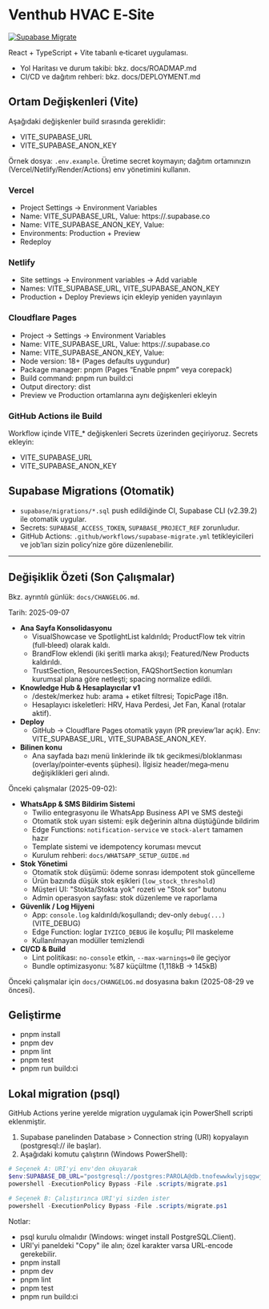 # Venthub HVAC E‑Site

[![Supabase Migrate](https://github.com/peckop/venthub-hvac-esite/actions/workflows/supabase-migrate.yml/badge.svg)](https://github.com/peckop/venthub-hvac-esite/actions/workflows/supabase-migrate.yml)

React + TypeScript + Vite tabanlı e‑ticaret uygulaması.

- Yol Haritası ve durum takibi: bkz. docs/ROADMAP.md
- CI/CD ve dağıtım rehberi: bkz. docs/DEPLOYMENT.md

## Ortam Değişkenleri (Vite)

Aşağıdaki değişkenler build sırasında gereklidir:

- VITE_SUPABASE_URL
- VITE_SUPABASE_ANON_KEY

Örnek dosya: `.env.example`. Üretime secret koymayın; dağıtım ortamınızın (Vercel/Netlify/Render/Actions) env yönetimini kullanın.

### Vercel
- Project Settings → Environment Variables
- Name: VITE_SUPABASE_URL, Value: https://<project-ref>.supabase.co
- Name: VITE_SUPABASE_ANON_KEY, Value: <anon key>
- Environments: Production + Preview
- Redeploy

### Netlify
- Site settings → Environment variables → Add variable
- Names: VITE_SUPABASE_URL, VITE_SUPABASE_ANON_KEY
- Production + Deploy Previews için ekleyip yeniden yayınlayın

### Cloudflare Pages
- Project → Settings → Environment Variables
- Name: VITE_SUPABASE_URL, Value: https://<project-ref>.supabase.co
- Name: VITE_SUPABASE_ANON_KEY, Value: <anon key>
- Node version: 18+ (Pages defaults uygundur)
- Package manager: pnpm (Pages “Enable pnpm” veya corepack)
- Build command: pnpm run build:ci
- Output directory: dist
- Preview ve Production ortamlarına aynı değişkenleri ekleyin

### GitHub Actions ile Build
Workflow içinde VITE_* değişkenleri Secrets üzerinden geçiriyoruz. Secrets ekleyin:
- VITE_SUPABASE_URL
- VITE_SUPABASE_ANON_KEY

## Supabase Migrations (Otomatik)
- `supabase/migrations/*.sql` push edildiğinde CI, Supabase CLI (v2.39.2) ile otomatik uygular.
- Secrets: `SUPABASE_ACCESS_TOKEN`, `SUPABASE_PROJECT_REF` zorunludur.
- GitHub Actions: `.github/workflows/supabase-migrate.yml` tetikleyicileri ve job’ları sizin policy’nize göre düzenlenebilir.

---

## Değişiklik Özeti (Son Çalışmalar)
Bkz. ayrıntılı günlük: `docs/CHANGELOG.md`.

Tarih: 2025-09-07

- **Ana Sayfa Konsolidasyonu**
  - VisualShowcase ve SpotlightList kaldırıldı; ProductFlow tek vitrin (full‑bleed) olarak kaldı.
  - BrandFlow eklendi (iki şeritli marka akışı); Featured/New Products kaldırıldı.
  - TrustSection, ResourcesSection, FAQShortSection konumları kurumsal plana göre netleşti; spacing normalize edildi.
- **Knowledge Hub & Hesaplayıcılar v1**
  - /destek/merkez hub: arama + etiket filtresi; TopicPage i18n.
  - Hesaplayıcı iskeletleri: HRV, Hava Perdesi, Jet Fan, Kanal (rotalar aktif).
- **Deploy**
  - GitHub → Cloudflare Pages otomatik yayın (PR preview’lar açık). Env: VITE_SUPABASE_URL, VITE_SUPABASE_ANON_KEY.
- **Bilinen konu**
  - Ana sayfada bazı menü linklerinde ilk tık gecikmesi/bloklanması (overlay/pointer‑events şüphesi). İlgisiz header/mega‑menu değişiklikleri geri alındı.

Önceki çalışmalar (2025-09-02):

- **WhatsApp & SMS Bildirim Sistemi**
  - Twilio entegrasyonu ile WhatsApp Business API ve SMS desteği
  - Otomatik stok uyarı sistemi: eşik değerinin altına düştüğünde bildirim
  - Edge Functions: `notification-service` ve `stock-alert` tamamen hazır
  - Template sistemi ve idempotency koruması mevcut
  - Kurulum rehberi: `docs/WHATSAPP_SETUP_GUIDE.md`
- **Stok Yönetimi**
  - Otomatik stok düşümü: ödeme sonrası idempotent stok güncelleme
  - Ürün bazında düşük stok eşikleri (`low_stock_threshold`)
  - Müşteri UI: "Stokta/Stokta yok" rozeti ve "Stok sor" butonu
  - Admin operasyon sayfası: stok düzenleme ve raporlama
- **Güvenlik / Log Hijyeni**
  - App: `console.log` kaldırıldı/koşullandı; dev-only `debug(...)` (VITE_DEBUG)
  - Edge Function: loglar `IYZICO_DEBUG` ile koşullu; PII maskeleme
  - Kullanılmayan modüller temizlendi
- **CI/CD & Build**
  - Lint politikası: `no-console` etkin, `--max-warnings=0` ile geçiyor
  - Bundle optimizasyonu: %87 küçültme (1,118kB → 145kB)

Önceki çalışmalar için `docs/CHANGELOG.md` dosyasına bakın (2025-08-29 ve öncesi).

## Geliştirme
- pnpm install
- pnpm dev
- pnpm lint
- pnpm test
- pnpm run build:ci

## Lokal migration (psql)
GitHub Actions yerine yerelde migration uygulamak için PowerShell scripti eklenmiştir.

1) Supabase panelinden Database > Connection string (URI) kopyalayın (postgresql:// ile başlar).
2) Aşağıdaki komutu çalıştırın (Windows PowerShell):

```powershell path=null start=null
# Seçenek A: URI'yi env'den okuyarak
$env:SUPABASE_DB_URL="postgresql://postgres:PAROLA@db.tnofewwkwlyjsqgwjjga.supabase.co:5432/postgres"
powershell -ExecutionPolicy Bypass -File .scripts/migrate.ps1

# Seçenek B: Çalıştırınca URI'yi sizden ister
powershell -ExecutionPolicy Bypass -File .scripts/migrate.ps1
```

Notlar:
- psql kurulu olmalıdır (Windows: winget install PostgreSQL.Client).
- URI'yi paneldeki "Copy" ile alın; özel karakter varsa URL-encode gerekebilir.
- pnpm install
- pnpm dev
- pnpm lint
- pnpm test
- pnpm run build:ci
